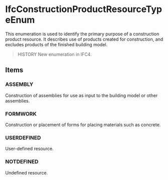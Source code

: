 # IfcConstructionProductResourceTypeEnum

This enumeration is used to identify the primary purpose of a construction product resource. It describes use of products created for construction, and excludes products of the finished building model.

> HISTORY  New enumeration in IFC4.

## Items

### ASSEMBLY
Construction of assemblies for use as input to the building model or other assemblies.

### FORMWORK
Construction or placement of forms for placing materials such as concrete.

### USERDEFINED
User-defined resource.

### NOTDEFINED
Undefined resource.
